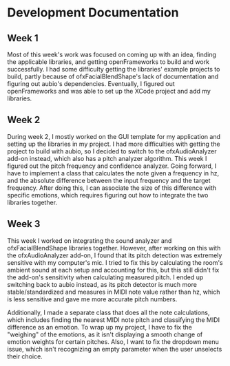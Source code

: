 # Development Documentation

## Week 1
Most of this week's work was focused on coming up with an idea, finding the applicable libraries, and getting openFrameworks to build and work successfully. I had some difficulty getting the libraries' example projects to build, partly because of ofxFacialBlendShape's lack of documentation and figuring out aubio's dependencies. Eventually, I figured out openFrameworks and was able to set up the XCode project and add my libraries.

## Week 2
During week 2, I mostly worked on the GUI template for my application and setting up the libraries in my project. I had more difficulties with getting the project to build with aubio, so I decided to switch to the ofxAudioAnalyzer add-on instead, which also has a pitch analyzer algorithm. This week I figured out the pitch frequency and confidence analyzer. Going forward, I have to implement a class that calculates the note given a frequency in hz, and the absolute difference between the input frequency and the target frequency. After doing this, I can associate the size of this difference with specific emotions, which requires figuring out how to integrate the two libraries together.

## Week 3
This week I worked on integrating the sound analyzer and ofxFacialBlendShape libraries together. However, after working on this with the ofxAudioAnalyzer add-on, I found that its pitch detection was extremely sensitive with my computer's mic. I tried to fix this by calculating the room's ambient sound at each setup and accounting for this, but this still didn't fix the add-on's sensitivity when calculating measured pitch. I ended up switching back to aubio instead, as its pitch detector is much more stable/standardized and measures in MIDI note value rather than hz, which is less sensitive and gave me more accurate pitch numbers. 

Additionally, I made a separate class that does all the note calculations, which includes finding the nearest MIDI note pitch and classifying the MIDI difference as an emotion. To wrap up my project, I have to fix the "weighing" of the emotions, as it isn't displaying a smooth change of emotion weights for certain pitches. Also, I want to fix the dropdown menu issue, which isn't recognizing an empty parameter when the user unselects their choice. 
